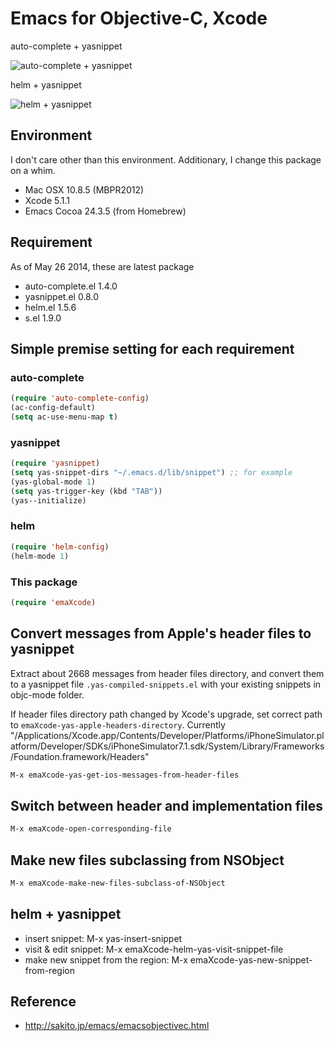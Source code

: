 
# Emacs for Objective-C, Xcode

auto-complete + yasnippet

![auto-complete + yasnippet](https://raw2.github.com/ShingoFukuyama/images/master/emaXcode/emaXcode1.gif)

helm + yasnippet

![helm + yasnippet](https://raw2.github.com/ShingoFukuyama/images/master/emaXcode/emaXcode2.gif)

## Environment

I don't care other than this environment. Additionary, I change this package on a whim.

* Mac OSX 10.8.5 (MBPR2012)
* Xcode 5.1.1
* Emacs Cocoa 24.3.5 (from Homebrew)

## Requirement

As of May 26 2014, these are latest package

* auto-complete.el  1.4.0
* yasnippet.el  0.8.0
* helm.el  1.5.6
* s.el  1.9.0

## Simple premise setting for each requirement

### auto-complete

```cl
(require 'auto-complete-config)
(ac-config-default)
(setq ac-use-menu-map t)
```

### yasnippet

```cl
(require 'yasnippet)
(setq yas-snippet-dirs "~/.emacs.d/lib/snippet") ;; for example
(yas-global-mode 1)
(setq yas-trigger-key (kbd "TAB"))
(yas--initialize)
```

### helm

```cl
(require 'helm-config)
(helm-mode 1)
```

### This package

```cl
(require 'emaXcode)
```

## Convert messages from Apple's header files to yasnippet

Extract about 2668 messages from header files directory, and convert them to a yasnippet file `.yas-compiled-snippets.el` with your existing snippets in objc-mode folder.

If header files directory path changed by Xcode's upgrade, set correct path to `emaXcode-yas-apple-headers-directory`. Currently "/Applications/Xcode.app/Contents/Developer/Platforms/iPhoneSimulator.platform/Developer/SDKs/iPhoneSimulator7.1.sdk/System/Library/Frameworks/Foundation.framework/Headers"

```cl
M-x emaXcode-yas-get-ios-messages-from-header-files
```

## Switch between header and implementation files

```cl
M-x emaXcode-open-corresponding-file
```

## Make new files subclassing from NSObject

```cl
M-x emaXcode-make-new-files-subclass-of-NSObject
```

## helm + yasnippet

* insert snippet: M-x yas-insert-snippet
* visit & edit snippet: M-x emaXcode-helm-yas-visit-snippet-file
* make new snippet from the region: M-x emaXcode-yas-new-snippet-from-region


## Reference

* http://sakito.jp/emacs/emacsobjectivec.html
